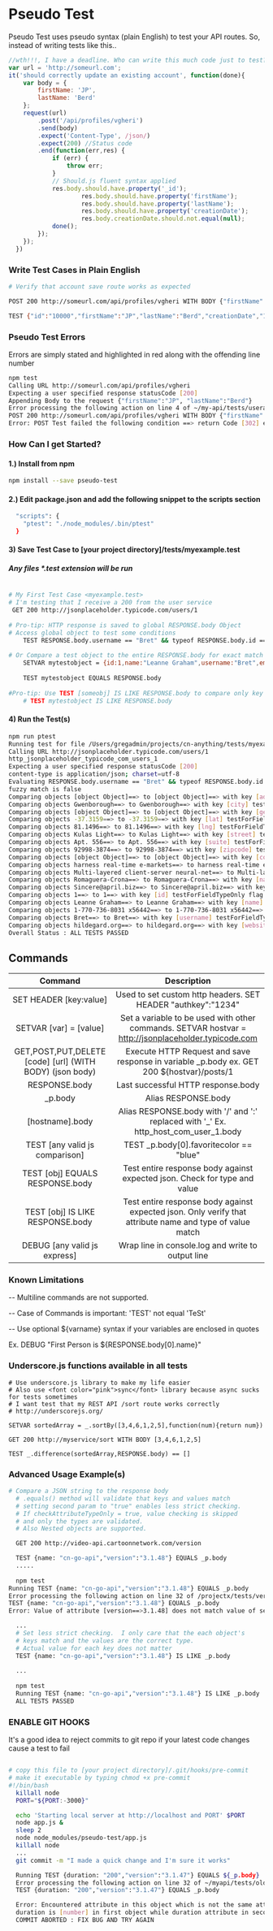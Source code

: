 # Pseudo Test

Pseudo Test uses pseudo syntax (plain English) to test your API routes.  So, instead of writing tests like this..
```js
//wth!!!, I have a deadline. Who can write this much code just to test?????
var url = 'http://someurl.com';
it('should correctly update an existing account', function(done){
	var body = {
		firstName: 'JP',
		lastName: 'Berd'
	};
	request(url)
		.post('/api/profiles/vgheri')
		.send(body)
		.expect('Content-Type', /json/)
		.expect(200) //Status code
		.end(function(err,res) {
			if (err) {
				throw err;
			}
			// Should.js fluent syntax applied
			res.body.should.have.property('_id');
	                res.body.should.have.property('firstName');
	                res.body.should.have.property('lastName');
	                res.body.should.have.property('creationDate');
	                res.body.creationDate.should.not.equal(null);
			done();
		});
	});
  })
  ```
### Write Test Cases in Plain English
```bash
# Verify that account save route works as expected

POST 200 http://someurl.com/api/profiles/vgheri WITH BODY {"firstName":'JP', "lastName":'Berd'}

TEST {"id":"10000","firstName":"JP","lastName":"Berd","creationDate","12/25/2014"} EQUALS RESPONSE.body 
```
### Pseudo Test Errors
Errors are simply stated and highlighted in red along with the offending line number
```bash
npm test
Calling URL http://someurl.com/api/profiles/vgheri
Expecting a user specified response statusCode [200]
Appending Body to the request {"firstName":"JP", "lastName":"Berd"}
Error processing the following action on line 4 of ~/my-api/tests/useraccount.test
POST 200 http://someurl.com/api/profiles/vgheri WITH BODY {"firstName":"JP", "lastName":"Berd"}
Error: POST Test failed the following condition ==> return Code [302] expected 200
```
### How Can I get Started?

#### 1.) Install from npm
```bash
npm install --save pseudo-test
```
#### 2.) Edit package.json and add the following snippet to the scripts section
``` bash
  "scripts": {
    "ptest": "./node_modules/.bin/ptest"
  }
  ```
#### 3) Save Test Case to [your project directory]/tests/myexample.test
##### Any files *.test extension will be run

```bash

# My First Test Case <myexample.test>
# I'm testing that I receive a 200 from the user service
 GET 200 http://jsonplaceholder.typicode.com/users/1
  
# Pro-tip: HTTP response is saved to global RESPONSE.body Object
# Access global object to test some conditions
    TEST RESPONSE.body.username == "Bret" && typeof RESPONSE.body.id == "number"
    
# Or Compare a test object to the entire RESPONSE.body for exact match
    SETVAR mytestobject = {id:1,name:"Leanne Graham",username:"Bret",email:"Sincere@april.biz",address:{street:"Kulas Light",suite:"Apt. 556",city:"Gwenborough",zipcode:"92998-3874",geo:{lat:"-37.3159",lng:"81.1496"}},phone:"1-770-736-8031 x56442",website:"hildegard.org",company:{name:"Romaguera-Crona",catchPhrase:"Multi-layered client-server neural-net",bs:"harness real-time e-markets"}}
    
    TEST mytestobject EQUALS RESPONSE.body
    
#Pro-tip: Use TEST [someobj] IS LIKE RESPONSE.body to compare only key names and value types
    # TEST mytestobject IS LIKE RESPONSE.body
```
#### 4) Run the Test(s)
```bash
npm run ptest
Running test for file /Users/gregadmin/projects/cn-anything/tests/myexample.test
Calling URL http://jsonplaceholder.typicode.com/users/1
http_jsonplaceholder_typicode_com_users_1
Expecting a user specified response statusCode [200]
content-type is application/json; charset=utf-8
Evaluating RESPONSE.body.username == "Bret" && typeof RESPONSE.body.id == "number"
fuzzy match is false
Comparing objects [object Object]==> to [object Object]==> with key [address] testForFieldTypeOnly flag is false
Comparing objects Gwenborough==> to Gwenborough==> with key [city] testForFieldTypeOnly flag is false
Comparing objects [object Object]==> to [object Object]==> with key [geo] testForFieldTypeOnly flag is false
Comparing objects -37.3159==> to -37.3159==> with key [lat] testForFieldTypeOnly flag is false
Comparing objects 81.1496==> to 81.1496==> with key [lng] testForFieldTypeOnly flag is false
Comparing objects Kulas Light==> to Kulas Light==> with key [street] testForFieldTypeOnly flag is false
Comparing objects Apt. 556==> to Apt. 556==> with key [suite] testForFieldTypeOnly flag is false
Comparing objects 92998-3874==> to 92998-3874==> with key [zipcode] testForFieldTypeOnly flag is false
Comparing objects [object Object]==> to [object Object]==> with key [company] testForFieldTypeOnly flag is false
Comparing objects harness real-time e-markets==> to harness real-time e-markets==> with key [bs] testForFieldTypeOnly flag is false
Comparing objects Multi-layered client-server neural-net==> to Multi-layered client-server neural-net==> with key [catchPhrase] testForFieldTypeOnly flag is false
Comparing objects Romaguera-Crona==> to Romaguera-Crona==> with key [name] testForFieldTypeOnly flag is false
Comparing objects Sincere@april.biz==> to Sincere@april.biz==> with key [email] testForFieldTypeOnly flag is false
Comparing objects 1==> to 1==> with key [id] testForFieldTypeOnly flag is false
Comparing objects Leanne Graham==> to Leanne Graham==> with key [name] testForFieldTypeOnly flag is false
Comparing objects 1-770-736-8031 x56442==> to 1-770-736-8031 x56442==> with key [phone] testForFieldTypeOnly flag is false
Comparing objects Bret==> to Bret==> with key [username] testForFieldTypeOnly flag is false
Comparing objects hildegard.org==> to hildegard.org==> with key [website] testForFieldTypeOnly flag is false
Overall Status : ALL TESTS PASSED
```
## Commands
|                          Command                         |                                                Description                                               |
|:--------------------------------------------------------:|:--------------------------------------------------------------------------------------------------------:|
| SET HEADER [key:value]                                   | Used to set custom http headers.  SET HEADER "authkey":"1234"                                              |
| SETVAR [var] = [value]                                   | Set a variable to be used with other commands. SETVAR hostvar = http://jsonplaceholder.typicode.com        |
| GET,POST,PUT,DELETE [code] [url] (WITH BODY) (json body) | Execute HTTP Request and save response in variable _p.body ex. GET 200 ${hostvar}/posts/1                |
| RESPONSE.body                                            | Last successful HTTP response.body                                                                       |
| _p.body                                                  | Alias RESPONSE.body                                                                                      |
| [hostname].body                                          | Alias RESPONSE.body with '/' and ':' replaced with '_'  Ex.  http_host_com_user_1.body                   |
| TEST [any valid js comparison]                           | TEST _p.body[0].favoritecolor == "blue"                                                                  |
| TEST [obj] EQUALS RESPONSE.body                          | Test entire response body against expected json. Check for type and value                                |
| TEST [obj] IS LIKE RESPONSE.body                         | Test entire response body against expected json. Only verify that attribute name and type of value match |
| DEBUG [any valid js express]                             | Wrap line in console.log and write to output line                                                        |

### Known Limitations
-- Multiline commands are not supported.

-- Case of Commands is important: 'TEST' not equal 'TeSt' 

-- Use optional ${varname} syntax if your variables are enclosed in quotes

Ex. DEBUG "First Person is ${RESPONSE.body[0].name}"

### Underscore.js functions available in all tests
```bashU
# Use underscore.js library to make my life easier
# Also use <font color="pink">sync</font> library because async sucks for tests sometimes
# I want test that my REST API /sort route works correctly
# http://underscorejs.org/
  
SETVAR sortedArray = _.sortBy([3,4,6,1,2,5],function(num){return num})
  
GET 200 http://myservice/sort WITH BODY [3,4,6,1,2,5]

TEST _.difference(sortedArray,RESPONSE.body) == []

  ```
### Advanced Usage Example(s)

```bash
# Compare a JSON string to the response body 
  # .equals() method will validate that keys and values match
  # setting second param to "true" enables less strict checking. 
  # If checkAttributeTypeOnly = true, value checking is skipped
  # and only the types are validated.
  # Also Nested objects are supported.

  GET 200 http://video-api.cartoonnetwork.com/version

  TEST {name: "cn-go-api","version":"3.1.48"} EQUALS _p.body
  .....
  
  npm test
Running TEST {name: "cn-go-api","version":"3.1.48"} EQUALS _p.body
Error processing the following action on line 32 of /projectx/tests/versioncheck.test
TEST {name: "cn-go-api","version":"3.1.48"} EQUALS _p.body
Error: Value of attribute [version==>3.1.48] does not match value of second object [version ==>3.1.47]

  ...
  # Set less strict checking.  I only care that the each object's
  # keys match and the values are the correct type.
  # Actual value for each key does not matter
  TEST {name: "cn-go-api","version":"3.1.48"} IS LIKE _p.body
  
  ...
  
  npm test
  Running TEST {name: "cn-go-api","version":"3.1.48"} IS LIKE _p.body
  ALL TESTS PASSED
```
### ENABLE GIT HOOKS
It's a good idea to reject commits to git repo if your latest code changes cause a test to fail
```bash

# copy this file to [your project directory]/.git/hooks/pre-commit
# make it executable by typing chmod +x pre-commit
#!/bin/bash
  killall node
  PORT="${PORT:-3000}"

  echo 'Starting local server at http://localhost and PORT' $PORT
  node app.js &
  sleep 2
  node node_modules/pseudo-test/app.js
  killall node
  ...
  git commit -m "I made a quick change and I'm sure it works"

  Running TEST {duration: "200","version":"3.1.47"} EQUALS ${_p.body}
  Error processing the following action on line 32 of ~/myapi/tests/oldbusinessrules.test
  TEST {duration: "200","version":"3.1.47"} EQUALS _p.body

  Error: Encountered attribute in this object which is not the same attribute type in comparison object
  duration is [number] in first object while duration attribute in second object is of type [string]
  COMMIT ABORTED : FIX BUG AND TRY AGAIN
  ```
